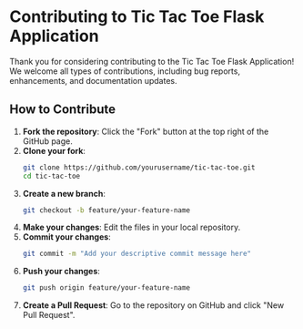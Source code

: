 # Contributing to Tic Tac Toe Flask Application

Thank you for considering contributing to the Tic Tac Toe Flask Application! We welcome all types of contributions, including bug reports, enhancements, and documentation updates.

## How to Contribute

1. **Fork the repository**: Click the "Fork" button at the top right of the GitHub page.
2. **Clone your fork**:
   ```bash
   git clone https://github.com/yourusername/tic-tac-toe.git
   cd tic-tac-toe
   ```
3. **Create a new branch**:
   ```bash
   git checkout -b feature/your-feature-name
   ```
4. **Make your changes**: Edit the files in your local repository.
5. **Commit your changes**:
   ```bash
   git commit -m "Add your descriptive commit message here"
   ```
6. **Push your changes**:
   ```bash
   git push origin feature/your-feature-name
   ```
7. **Create a Pull Request**: Go to the repository on GitHub and click "New Pull Request".
